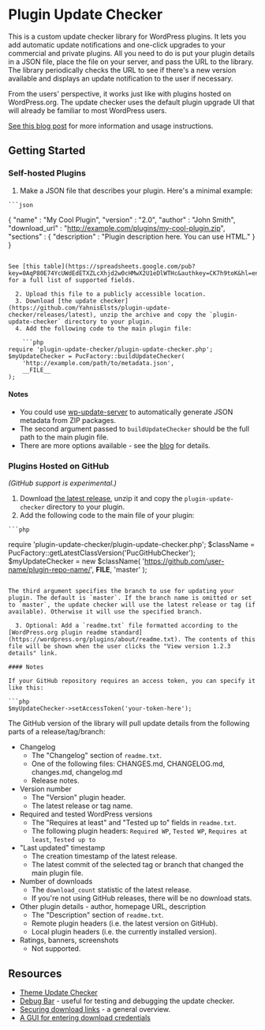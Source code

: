 # Plugin Update Checker

This is a custom update checker library for WordPress plugins. It lets you add automatic update notifications and one-click upgrades to your commercial and private plugins. All you need to do is put your plugin details in a JSON file, place the file on your server, and pass the URL to the library. The library periodically checks the URL to see if there's a new version available and displays an update notification to the user if necessary.

From the users' perspective, it works just like with plugins hosted on WordPress.org. The update checker uses the default plugin upgrade UI that will already be familiar to most WordPress users.

[See this blog post](http://w-shadow.com/blog/2010/09/02/automatic-updates-for-any-plugin/) for more information and usage instructions.

## Getting Started

### Self-hosted Plugins

  1. Make a JSON file that describes your plugin. Here's a minimal example:
    
    ```json
{
    "name" : "My Cool Plugin",
    "version" : "2.0",
    "author" : "John Smith",
    "download_url" : "http://example.com/plugins/my-cool-plugin.zip",
    "sections" : {
        "description" : "Plugin description here. You can use HTML."
    }
}
```

See [this table](https://spreadsheets.google.com/pub?key=0AqP80E74YcUWdEdETXZLcXhjd2w0cHMwX2U1eDlWTHc&authkey=CK7h9toK&hl=en&single=true&gid=0&output=html) for a full list of supported fields.

  2. Upload this file to a publicly accessible location.
  3. Download [the update checker](https://github.com/YahnisElsts/plugin-update-checker/releases/latest), unzip the archive and copy the `plugin-update-checker` directory to your plugin.
  4. Add the following code to the main plugin file:
    
    ```php
require 'plugin-update-checker/plugin-update-checker.php';
$myUpdateChecker = PucFactory::buildUpdateChecker(
    'http://example.com/path/to/metadata.json',
    __FILE__
);
```

#### Notes

- You could use [wp-update-server](https://github.com/YahnisElsts/wp-update-server) to automatically generate JSON metadata from ZIP packages.
- The second argument passed to `buildUpdateChecker` should be the full path to the main plugin file.
- There are more options available - see the [blog](http://w-shadow.com/blog/2010/09/02/automatic-updates-for-any-plugin/) for details.

### Plugins Hosted on GitHub

*(GitHub support is experimental.)*

  1. Download [the latest release](https://github.com/YahnisElsts/plugin-update-checker/releases/latest), unzip it and copy the `plugin-update-checker` directory to your plugin.
  2. Add the following code to the main file of your plugin:
    
    ```php
require 'plugin-update-checker/plugin-update-checker.php';
$className = PucFactory::getLatestClassVersion('PucGitHubChecker');
$myUpdateChecker = new $className(
    'https://github.com/user-name/plugin-repo-name/',
    __FILE__,
    'master'
);
```

The third argument specifies the branch to use for updating your plugin. The default is `master`. If the branch name is omitted or set to `master`, the update checker will use the latest release or tag (if available). Otherwise it will use the specified branch.

  3. Optional: Add a `readme.txt` file formatted according to the [WordPress.org plugin readme standard](https://wordpress.org/plugins/about/readme.txt). The contents of this file will be shown when the user clicks the "View version 1.2.3 details" link.

#### Notes

If your GitHub repository requires an access token, you can specify it like this:

```php
$myUpdateChecker->setAccessToken('your-token-here');
```

The GitHub version of the library will pull update details from the following parts of a release/tag/branch:

- Changelog 
    - The "Changelog" section of `readme.txt`.
    - One of the following files: CHANGES.md, CHANGELOG.md, changes.md, changelog.md
    - Release notes.
- Version number 
    - The "Version" plugin header.
    - The latest release or tag name.
- Required and tested WordPress versions 
    - The "Requires at least" and "Tested up to" fields in `readme.txt`.
    - The following plugin headers: `Required WP`, `Tested WP`, `Requires at least`, `Tested up to`
- "Last updated" timestamp 
    - The creation timestamp of the latest release.
    - The latest commit of the selected tag or branch that changed the main plugin file.
- Number of downloads 
    - The `download_count` statistic of the latest release.
    - If you're not using GitHub releases, there will be no download stats.
- Other plugin details - author, homepage URL, description 
    - The "Description" section of `readme.txt`.
    - Remote plugin headers (i.e. the latest version on GitHub).
    - Local plugin headers (i.e. the currently installed version).
- Ratings, banners, screenshots 
    - Not supported.

## Resources

- [Theme Update Checker](http://w-shadow.com/blog/2011/06/02/automatic-updates-for-commercial-themes/)
- [Debug Bar](https://wordpress.org/plugins/debug-bar/) - useful for testing and debugging the update checker.
- [Securing download links](http://w-shadow.com/blog/2013/03/19/plugin-updates-securing-download-links/) - a general overview.
- [A GUI for entering download credentials](http://open-tools.net/documentation/tutorial-automatic-updates.html#wordpress)